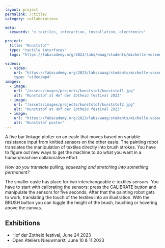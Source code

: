 ```yaml
---
layout: project
permalink: /:title/
category: collaborations

meta:
  keywords: "e-textiles, interactive, installation, electronics"

project:
  title: "Kunststof"
  type: "tactile interfaces"
  logo: "https://fabacademy.org/2023/labs/waag/students/michelle-vossen/assets/images/final-project/thumb.gif"

videos:
  - video:
    url: "https://fabacademy.org/2023/labs/waag/students/michelle-vossen/presentation.mp4"
    type: "video/mp4"
images:
  - image:
    url: "/assets/images/projects/kunststof/kunststof1.jpg"
    alt: "Kunststof at Hof der Zotheid festival 2023"
  - image:
    url: "/assets/images/projects/kunststof/kunststof2.jpg"
    alt: "Kunststof at Hof der Zotheid festival 2023"
  - image:
    url: "https://fabacademy.org/2023/labs/waag/students/michelle-vossen/presentation.png"
    alt: "Kunststof poster"
---
```

A five bar linkage plotter on an easle that moves based on variable resistance input from knitted sensors on the other easle. The painting robot translates the manipulation of textiles directly into brush strokes. You have to figure out new ways to get the machine to do what you want in a human/machine collaborative effort.

*How do you translate pulling, squeezing and stretching into something permanent?*

The smaller easle has place for two interchangeable e-textiles sensors. You have to start with calibrating the sensors: press the CALIBRATE button and manipulate the sensors for five seconds. After that the painting robot gets to work, translating the touch of the textiles into an illustration. With the BRUSH button you can toggle the height of the brush, touching or hovering above the canvas.

## Exhibitions

- Hof der Zotheid festival, June 24 2023
- Open Ateliers Nieuwmarkt, June 10 & 11 2023